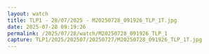 ```yaml
---
layout: watch
title: TLP1 - 28/07/2025 - M20250728_091926_TLP_1T.jpg
date: 2025-07-28 09:19:26
permalink: /2025/07/28/watch/M20250728_091926_TLP_1
capture: TLP1/2025/202507/20250727/M20250728_091926_TLP_1T.jpg
---
```

